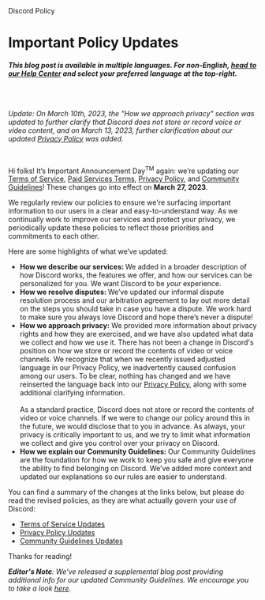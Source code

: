 <div class="w-layout-grid grid-branding">
    <div id="w-node-_682ba5bf-e04f-2536-35cb-8e92dc53082e-adadd885" class="title-wrapper">
        <div class="safetie-author-wrapper">
            <div class="safetie-author-photo-wrapper"><img src="https://assets-global.website-files.com/625fe439fb70a9d901e138ab/64af2d1f80a05070de51d18c_6238e5e426d561bf1e7d0b6f_Discord%20Policy%20Team.png" loading="lazy" alt="" class="safetie-author-image">
                <div class="safetie-author-title">Discord Policy</div>
            </div>
            <div>
                <div class="link-blue-16px safetie w-dyn-bind-empty"></div>
                <h1 class="new-h1 left">Important Policy Updates</h1>
            </div>
        </div>
        <div class="rich-safeties-discription w-richtext">
            <h5>This blog post is available in multiple languages. For non-English, <a href="https://support.discord.com/hc/en-us/articles/4492074519703">head to our Help Center</a> and select your preferred language at the top-right.</h5>
            <h5>‍<em>‍</em></h5>
            <p><em>Update: On March 10th, 2023, the "How we approach privacy" section was updated to further clarify that Discord does not store or record voice or video content, and on March 13, 2023, further clarification about our updated </em><a href="https://discord.com/privacy"><em>Privacy Policy</em></a><em> was added.</em></p>
            <p><em>‍</em>‍</p>
            <p>Hi folks! It’s Important Announcement Day<sup>TM</sup> again: we’re updating our <a href="https://discord.com/terms">Terms of Service</a>, <a href="https://support.discord.com/hc/en-us/articles/4410339366295">Paid Services Terms</a>, <a href="https://discord.com/privacy">Privacy Policy</a>, and <a href="https://discord.com/guidelines">Community Guidelines</a>! These changes go into effect on <strong>March 27, 2023</strong>.</p>
            <p>We regularly review our policies to ensure we're surfacing important information to our users in a clear and easy-to-understand way. As we continually work to improve our services and protect your privacy, we periodically update these policies to reflect those priorities and commitments to each other. </p>
            <p>Here are some highlights of what we’ve updated:</p>
            <ul role="list">
                <li><strong>How we describe our services: </strong>We added in a broader description of how Discord works, the features we offer, and how our services can be personalized for you. We want Discord to be <em>your </em>experience.</li>
                <li><strong>How we resolve disputes: </strong>We’ve updated our informal dispute resolution process and our arbitration agreement to lay out more detail on the steps you should take in case you have a dispute. We work hard to make sure you always love Discord and hope there’s never a dispute!</li>
                <li><strong>How we approach privacy:</strong> We provided more information about privacy rights and how they are exercised, and we have also updated what data we collect and how we use it. There has not been a change in Discord's position on how we store or record the contents of video or voice channels. We recognize that when we recently issued adjusted language in our Privacy Policy, we inadvertently caused confusion among our users. To be clear, nothing has changed and we have reinserted the language back into our <a href="https://discord.com/privacy">Privacy Policy</a>, along with some additional clarifying information.<br><br>As a standard practice, Discord does not store or record the contents of video or voice channels. If we were to change our policy around this in the future, we would disclose that to you in advance. As always, your privacy is critically important to us, and we try to limit what information we collect and give you control over your privacy on Discord. </li>
                <li>‍<strong>How we explain our Community Guidelines: </strong>Our Community Guidelines are the foundation for how we work to keep you safe and give everyone the ability to find belonging on Discord. We’ve added more context and updated our explanations so our rules are easier to understand.</li>
            </ul>
            <p>You can find a summary of the changes at the links below, but please do read the revised policies, as they are what actually govern your use of Discord:</p>
            <ul role="list">
                <li><a href="https://support.discord.com/hc/articles/4469963531415">Terms of Service Updates</a></li>
                <li><a href="https://support.discord.com/hc/articles/4469943799319">Privacy Policy Updates</a></li>
                <li><a href="https://support.discord.com/hc/articles/4469957714327">Community Guidelines Updates</a>‍</li>
            </ul>
            <p>‍<a href="https://support.discord.com/hc/articles/4469957714327">‍</a>Thanks for reading!<strong><em>‍</em></strong></p>
            <p><strong><em>Editor's Note</em></strong><em>: We've released a supplemental blog post providing additional info for our updated Community Guidelines. We encourage you to take a look </em><a href="https://discord.com/blog/clarifying-our-dangerous-and-regulated-goods-policy"><em>here</em></a><em>.</em></p>
        </div>
    </div>
</div>